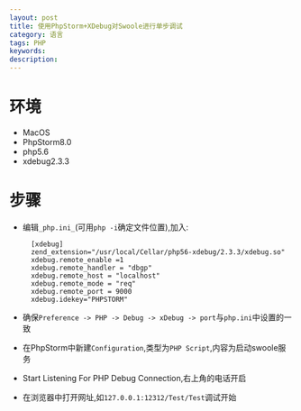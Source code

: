 ```yaml
---
layout: post
title: 使用PhpStorm+XDebug对Swoole进行单步调试
category: 语言
tags: PHP
keywords: 
description: 
---
```


# 环境
* MacOS
* PhpStorm8.0
* php5.6
* xdebug2.3.3

# 步骤
* 编辑`_php.ini_`(可用`php -i`确定文件位置),加入:

		[xdebug]
		zend_extension="/usr/local/Cellar/php56-xdebug/2.3.3/xdebug.so"
		xdebug.remote_enable =1
		xdebug.remote_handler = "dbgp"
		xdebug.remote_host = "localhost"
		xdebug.remote_mode = "req"
		xdebug.remote_port = 9000
		xdebug.idekey="PHPSTORM"

* 确保`Preference -> PHP -> Debug -> xDebug -> port`与`php.ini`中设置的一致
* 在PhpStorm中新建`Configuration`,类型为`PHP Script`,内容为启动swoole服务
* Start Listening For PHP Debug Connection,右上角的电话开启
* 在浏览器中打开网址,如`127.0.0.1:12312/Test/Test`调试开始 